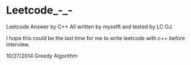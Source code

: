 Leetcode_-_-
============
Leetcode Answer by C++
All written by myselft and tested by LC OJ.

I hope this could be the last time for me to write leetcode with c++ before interview.

10/27/2014 
Greedy Algorithm 


